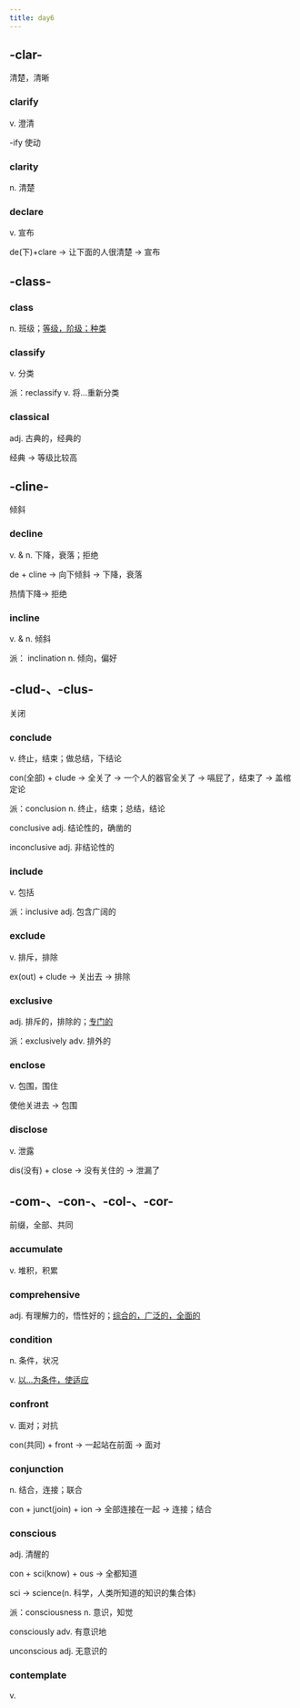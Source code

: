```yaml
---
title: day6
---
```


## -clar-
清楚，清晰

### clarify
v. 澄清

-ify 使动

### clarity
n. 清楚

### declare
v. 宣布

de(下)+clare -> 让下面的人很清楚 -> 宣布

## -class-

### class
n. 班级；<u>等级，阶级；种类</u>

### classify
v. 分类

派：reclassify v. 将...重新分类

### classical
adj. 古典的，经典的

经典 -> 等级比较高

## -cline-
倾斜
### decline
v. & n. 下降，衰落；拒绝

de + cline -> 向下倾斜 -> 下降，衰落

热情下降-> 拒绝

### incline
v. & n. 倾斜

派： inclination n. 倾向，偏好

## -clud-、-clus-
关闭

### conclude
v. 终止，结束；做总结，下结论

con(全部) + clude -> 全关了 -> 一个人的器官全关了 -> 嗝屁了，结束了 -> 盖棺定论

派：conclusion n. 终止，结束；总结，结论

conclusive adj. 结论性的，确凿的

inconclusive adj. 非结论性的

### include
v. 包括

派：inclusive adj. 包含广阔的

### exclude
v. 排斥，排除

ex(out) + clude -> 关出去 -> 排除

### exclusive
adj. 排斥的，排除的；<u>专门的</u>

派：exclusively adv. 排外的

### enclose
v. 包围，围住

使他关进去 -> 包围

### disclose
v. 泄露

dis(没有) + close -> 没有关住的 -> 泄漏了
## -com-、-con-、-col-、-cor-
前缀，全部、共同

### accumulate
v. 堆积，积累

### comprehensive
adj. 有理解力的，悟性好的；<u>综合的，广泛的，全面的</u>

### condition
n. 条件，状况

v. <u>以...为条件，使适应</u>

### confront
v. 面对；对抗

con(共同) + front -> 一起站在前面 -> 面对

### conjunction
n. 结合，连接；联合

con + junct(join) + ion -> 全部连接在一起 -> 连接；结合

### conscious
adj. 清醒的

con + sci(know) + ous -> 全都知道

sci -> science(n. 科学，人类所知道的知识的集合体)

派：consciousness n. 意识，知觉

consciously adv. 有意识地

unconscious adj. 无意识的
### contemplate
v. 



